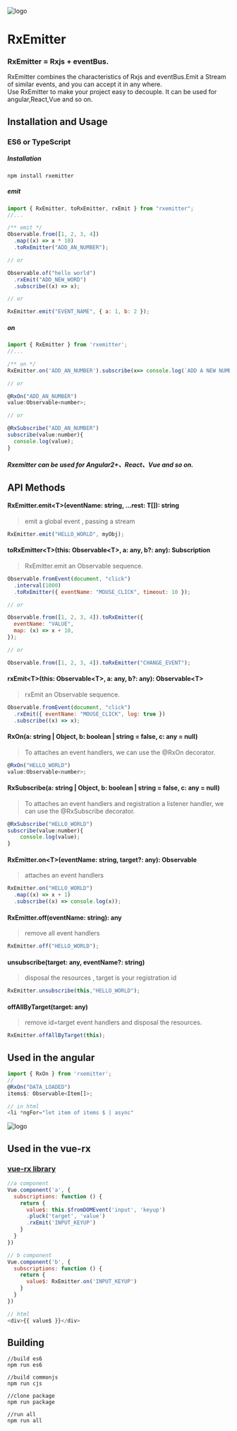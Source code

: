 ![logo](https://github.com/drawcall/RxEmitter/blob/master/logo/logo.png?raw=true)

# RxEmitter

### RxEmitter = Rxjs + eventBus.

RxEmitter combines the characteristics of Rxjs and eventBus.Emit a Stream of similar events, and you can accept it in any where.  
Use RxEmitter to make your project easy to decouple.
It can be used for angular,React,Vue and so on.

## Installation and Usage

### ES6 or TypeScript

##### Installation

```shell
npm install rxemitter
```

##### emit

```javascript
import { RxEmitter, toRxEmitter, rxEmit } from "rxemitter";
//...

/** emit */
Observable.from([1, 2, 3, 4])
  .map((x) => x * 10)
  .toRxEmitter("ADD_AN_NUMBER");

// or

Observable.of("hello world")
  .rxEmit("ADD_NEW_WORD")
  .subscribe((x) => x);

// or

RxEmitter.emit("EVENT_NAME", { a: 1, b: 2 });
```

##### on

```javascript
import { RxEmitter } from 'rxemitter';
//...

/** on */
RxEmitter.on('ADD_AN_NUMBER').subscribe(x=> console.log(`ADD A NEW NUMBER - ${x}`));

// or

@RxOn("ADD_AN_NUMBER")
value:Observable<number>;

// or

@RxSubscribe("ADD_AN_NUMBER")
subscribe(value:number){
  console.log(value);
}
```

##### Rxemitter can be used for Angular2+、React、Vue and so on.

## API Methods

#### RxEmitter.emit\<T\>(eventName: string, ...rest: T[]): string

> emit a global event , passing a stream

```javascript
RxEmitter.emit("HELLO_WORLD", myObj);
```

#### toRxEmitter\<T\>(this: Observable\<T\>, a: any, b?: any): Subscription

> RxEmitter.emit an Observable sequence.

```javascript
Observable.fromEvent(document, "click")
  .interval(1000)
  .toRxEmitter({ eventName: "MOUSE_CLICK", timeout: 10 });

// or

Observable.from([1, 2, 3, 4]).toRxEmitter({
  eventName: "VALUE",
  map: (x) => x + 10,
});

// or

Observable.from([1, 2, 3, 4]).toRxEmitter("CHANGE_EVENT");
```

#### rxEmit\<T\>(this: Observable\<T\>, a: any, b?: any): Observable\<T\>

> rxEmit an Observable sequence.

```js
Observable.fromEvent(document, "click")
  .rxEmit({ eventName: "MOUSE_CLICK", log: true })
  .subscribe((x) => x);
```

#### RxOn(a: string | Object, b: boolean | string = false, c: any = null)

> To attaches an event handlers, we can use the @RxOn decorator.

```js
@RxOn("HELLO_WORLD")
value:Observable<number>;
```

#### RxSubscribe(a: string | Object, b: boolean | string = false, c: any = null)

> To attaches an event handlers and registration a listener handler, we can use the @RxSubscribe decorator.

```js
@RxSubscribe("HELLO_WORLD")
subscribe(value:number){
	console.log(value);
}
```

#### RxEmitter.on\<T\>(eventName: string, target?: any): Observable<T>

> attaches an event handlers

```js
RxEmitter.on("HELLO_WORLD")
  .map((x) => x + 1)
  .subscribe((x) => console.log(x));
```

#### RxEmitter.off(eventName: string): any

> remove all event handlers

```js
RxEmitter.off("HELLO_WORLD");
```

#### unsubscribe(target: any, eventName?: string)

> disposal the resources , target is your registration id

```js
RxEmitter.unsubscribe(this,"HELLO_WORLD");
```

#### offAllByTarget(target: any)

> remove id=target event handlers and disposal the resources.

```js
RxEmitter.offAllByTarget(this);
```

## Used in the angular

```js
import { RxOn } from 'rxemitter';
//
@RxOn("DATA_LOADED")
items$: Observable<Item[]>;

// in html
<li *ngFor="let item of items $ | async"
```

![logo](https://github.com/drawcall/RxEmitter/blob/master/logo/emitter.png?raw=true)

## Used in the vue-rx

### [vue-rx library](https://github.com/vuejs/vue-rx)

```js
//a component
Vue.component('a', {
  subscriptions: function () {
    return {
      value$: this.$fromDOMEvent('input', 'keyup')
      .pluck('target', 'value')
      .rxEmit('INPUT_KEYUP')
    }
  }
})

// b component
Vue.component('b', {
  subscriptions: function () {
    return {
      value$: RxEmitter.on('INPUT_KEYUP')
    }
  }
})

// html
<div>{{ value$ }}</div>
```

## Building

```shell
//build es6
npm run es6

//build commonjs
npm run cjs

//clone package
npm run package

//run all
npm run all
```
